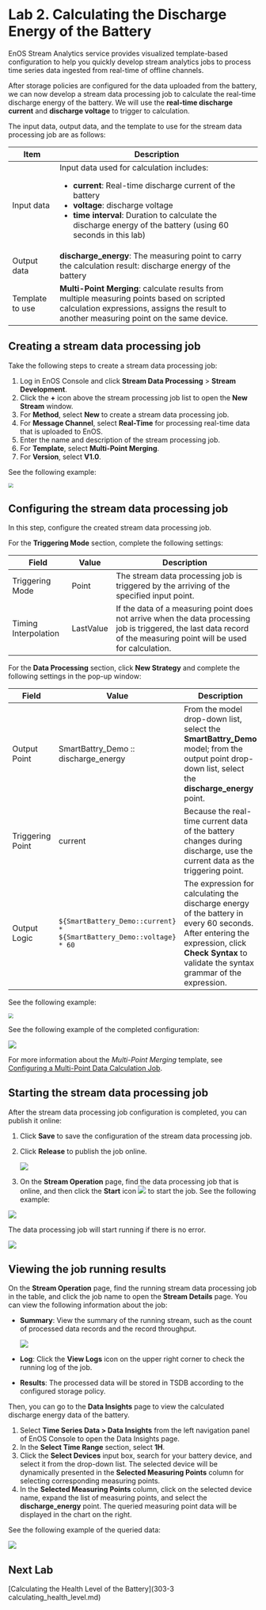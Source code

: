 # Lab 2. Calculating the Discharge Energy of the Battery

EnOS Stream Analytics service provides visualized template-based configuration to help you quickly develop stream analytics jobs to process time series data ingested from real-time of offline channels.

After storage policies are configured for the data uploaded from the battery, we can now develop a stream data processing job to calculate the real-time discharge energy of the battery. We will use the **real-time discharge current** and **discharge voltage** to trigger to calculation.

The input data, output data, and the template to use for the stream data processing job are as follows:

| Item        | Description                                                  |
| ----------- | ------------------------------------------------------------ |
| Input data  | Input data used for calculation includes:<ul><li>**current**: Real-time discharge current of the battery</li><li>**voltage**: discharge voltage</li><li>**time interval**: Duration to calculate the discharge energy of the battery (using 60 seconds in this lab)</li></ul> |
| Output data | **discharge_energy**: The measuring point to carry the calculation result: discharge energy of the battery |
| Template to use   | **Multi-Point Merging**: calculate results from multiple measuring points based on scripted calculation expressions, assigns the result to another measuring point on the same device. |




## Creating a stream data processing job

Take the following steps to create a stream data processing job:

1. Log in EnOS Console and click **Stream Data Processing** > **Stream Development**.
2. Click the **+** icon above the stream processing job list to open the **New Stream** window.
3. For **Method**, select **New** to create a stream data processing job.
4. For **Message Channel**, select **Real-Time** for processing real-time data that is uploaded to EnOS.
5. Enter the name and description of the stream processing job.
6. For **Template**, select **Multi-Point Merging**.
7. For **Version**, select **V1.0**.

See the following example:

<img src="media/create_stream.png" style="zoom:60%;" />



## Configuring the stream data processing job

In this step, configure the created stream data processing job.

For the **Triggering Mode** section, complete the following settings:

| Field                | Value     | Description                                                  |
| -------------------- | --------- | ------------------------------------------------------------ |
| Triggering Mode      | Point     | The stream data processing job is triggered by the arriving of the specified input point. |
| Timing Interpolation | LastValue | If the data of a measuring point does not arrive when the data processing job is triggered, the last data record of the measuring point will be used for calculation. |



For the **Data Processing** section, click **New Strategy** and complete the following settings in the pop-up window:

| Field            | Value                                                        | Description                                                  |
| ---------------- | ------------------------------------------------------------ | ------------------------------------------------------------ |
| Output Point     | SmartBattry_Demo :: discharge_energy                         | From the model drop-down list, select the **SmartBattry_Demo** model; from the output point drop-down list, select the **discharge_energy** point. |
| Triggering Point | current                                                      | Because the real-time current data of the battery changes during discharge, use the current data as the triggering point. |
| Output Logic     | ``${SmartBattery_Demo::current} * ${SmartBattery_Demo::voltage} * 60`` | The expression for calculating the discharge energy of the battery in every 60 seconds. After entering the expression, click **Check Syntax** to validate the syntax grammar of the expression. |

See the following example:

<img src="media/stream_statement.png" style="zoom:60%;" />



See the following example of the completed configuration:

![](media/stream_config.png)

For more information about the *Multi-Point Merging* template, see [Configuring a Multi-Point Data Calculation Job](https://support-cn5.envisioniot.com/docs/data-asset/en/latest/howto/stream/configuring_multi_point_template.html).



## Starting the stream data processing job

After the stream data processing job configuration is completed, you can publish it online:

1. Click **Save** to save the configuration of the stream data processing job.

2. Click **Release** to publish the job online.

   ![](media/publishing_stream.png)

3. On the **Stream Operation** page, find the data processing job that is online, and then click the **Start** icon ![](media/start_icon.png) to start the job. See the following example:

![](media/starting_stream.png)

The data processing job will start running if there is no error.

![](media/running_stream.png)



## Viewing the job running results

On the **Stream Operation** page, find the running stream data processing job in the table, and click the job name to open the **Stream Details** page. You can view the following information about the job:

- **Summary**: View the summary of the running stream, such as the count of processed data records and the record throughput.

  ![](media/stream_summary.png)

- **Log**: Click the **View Logs** icon on the upper right corner to check the running log of the job.

- **Results**: The processed data will be stored in TSDB according to the configured storage policy.

Then, you can go to the **Data Insights** page to view the calculated discharge energy data of the battery.

1. Select **Time Series Data > Data Insights** from the left navigation panel of EnOS Console to open the Data Insights page.
2. In the **Select Time Range** section, select **1H**.
3. Click the **Select Devices** input box, search for your battery device, and select it from the drop-down list. The selected device will be dynamically presented in the **Selected Measuring Points** column for selecting corresponding measuring points.  
4. In the **Selected Measuring Points** column, click on the selected device name, expand the list of measuring points, and select the **discharge_energy** point. The queried measuring point data will be displayed in the chart on the right.

See the following example of the queried data:

![](media/queried_discharge_energy.png)

## Next Lab

[Calculating the Health Level of the Battery](303-3 calculating_health_level.md)
